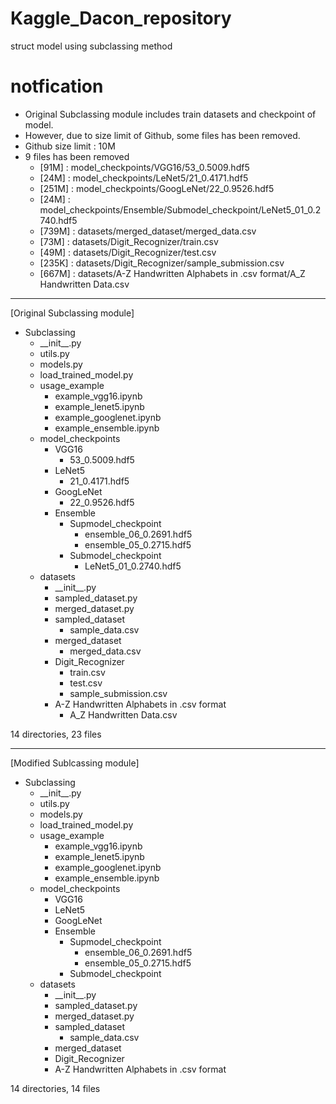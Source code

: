 # Kaggle_Dacon_repository
struct model using subclassing method

# notfication
- Original Subclassing module includes train datasets and checkpoint of model.
- However, due to size limit of Github, some files has been removed.
- Github size limit : 10M
- 9 files has been removed
    - [91M]     :   model_checkpoints/VGG16/53_0.5009.hdf5
    - [24M]     :   model_checkpoints/LeNet5/21_0.4171.hdf5
    - [251M]    :   model_checkpoints/GoogLeNet/22_0.9526.hdf5
    - [24M]     :   model_checkpoints/Ensemble/Submodel_checkpoint/LeNet5_01_0.2740.hdf5
    - [739M]    :   datasets/merged_dataset/merged_data.csv
    - [73M]     :   datasets/Digit_Recognizer/train.csv
    - [49M]     :   datasets/Digit_Recognizer/test.csv
    - [235K]    :   datasets/Digit_Recognizer/sample_submission.csv
    - [667M]    :   datasets/A-Z Handwritten Alphabets in .csv format/A_Z Handwritten Data.csv



------------------------------------------------------------------------

[Original Subclassing module]

- Subclassing
    - \_\_init_\_\.py
    - utils.py
    - models.py
    - load_trained_model.py
    - usage_example
        - example_vgg16.ipynb
        - example_lenet5.ipynb
        - example_googlenet.ipynb
        - example_ensemble.ipynb
    - model_checkpoints
        - VGG16
            - 53_0.5009.hdf5
        - LeNet5
            - 21_0.4171.hdf5
        - GoogLeNet
            - 22_0.9526.hdf5
        - Ensemble
            - Supmodel_checkpoint
                - ensemble_06_0.2691.hdf5
                - ensemble_05_0.2715.hdf5
            - Submodel_checkpoint
                - LeNet5_01_0.2740.hdf5
    - datasets
        - \_\_init_\_\.py
        - sampled_dataset.py
        - merged_dataset.py
        - sampled_dataset
            - sample_data.csv
        - merged_dataset
            - merged_data.csv
        - Digit_Recognizer
            - train.csv
            - test.csv
            - sample_submission.csv
        - A-Z Handwritten Alphabets in .csv format
            - A_Z Handwritten Data.csv

14 directories, 23 files

------------------------------------------------------------------------

[Modified Sublcassing module]


- Subclassing
    - \_\_init_\_\.py
    - utils.py
    - models.py
    - load_trained_model.py
    - usage_example
        - example_vgg16.ipynb
        - example_lenet5.ipynb
        - example_googlenet.ipynb
        - example_ensemble.ipynb
    - model_checkpoints
        - VGG16
        - LeNet5
        - GoogLeNet
        - Ensemble
            - Supmodel_checkpoint
                - ensemble_06_0.2691.hdf5
                - ensemble_05_0.2715.hdf5
            - Submodel_checkpoint
    - datasets
        - \_\_init_\_\.py
        - sampled_dataset.py
        - merged_dataset.py
        - sampled_dataset
            - sample_data.csv
        - merged_dataset
        - Digit_Recognizer
        - A-Z Handwritten Alphabets in .csv format

14 directories, 14 files
